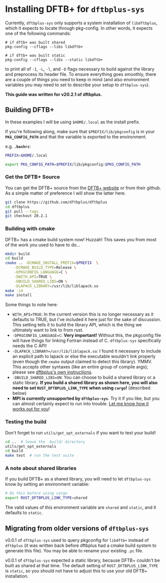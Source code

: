 # Installing DFTB+ for `dftbplus-sys`

Currently, `dftbplus-sys` only supports a system installation of `libdftbplus`,
which it expects to locate through pkg-config. In other words, it expects one of the following commands:

```
# if dftb+ was built shared
pkg-config --cflags --libs libdftb+

# if dftb+ was built static
pkg-config --cflags --libs --static libdftb+
```

to print all of `-I`, `-L`, `-l`, and `-D` flags necessary to build against the library and preprocess its header file. To ensure everything goes smoothly, there are a couple of things you need to keep in mind (and also environment variables you may need to set to describe your setup to `dftbplus-sys`).

**This guide was written for v20.2.1 of dftbplus.**

## Building DFTB+

In these examples I will be using `$HOME/.local` as the install prefix.

If you're following along, make sure that `$PREFIX/lib/pkgconfig` is in your **`PKG_CONFIG_PATH`**
and that the variable is exported to the environment.

e.g. **`.bashrc`**:

```bash
PREFIX=$HOME/.local

export PKG_CONFIG_PATH=$PREFIX/lib/pkgconfig:$PKG_CONFIG_PATH
```

### Get the DFTB+ Source

You can get the DFTB+ source from the [DFTB+ website](http://www.dftbplus.org/) or from their github.  As a simple matter of preference I will show the latter here.

```bash
git clone https://github.com/dftbplus/dftbplus
cd dftbplus
git pull --tags
git checkout 20.2.1
```

### Building with cmake

DFTB+ has a cmake build system now! Huzzah! This saves you from most of the work you used to have to do...

```bash
mkdir build
cd build
cmake .. -DCMAKE_INSTALL_PREFIX=$PREFIX  \
    -DCMAKE_BUILD_TYPE=Release \
    -DPKGCONFIG_LANGUAGE=C \
    -DWITH_API=TRUE \
    -DBUILD_SHARED_LIBS=ON \
    -DLAPACK_LIBRARY=/usr/lib/liblapack.so
make -j4
make install
```

Some things to note here:

* `WITH_API=TRUE`:  In the current version this is no longer necessary as it defaults to TRUE, but I've included it here just for the sake of discussion.  This setting tells it to build the library API, which is the thing we ultimately want to link to from rust.
* `-DPKGCONFIG_LANGUAGE=C`:  **Very important!**  Without this, the pkgconfig file will have things for linking Fortran instead of C.  `dftbplus-sys` specifically needs the C API!
* `-DLAPACK_LIBRARY=/usr/lib/liblapack.so`:  I found it necessary to include an explicit path to lapack or else the executable wouldn't link properly (even though the `cmake` output claimed to detect this library). YMMV. This accepts other syntaxes (like an entire group of compile args); please see [dftbplus's own instructions](https://github.com/dftbplus/dftbplus/blob/master/INSTALL.rst).
* `-DBUILD_SHARED_LIBS=ON`:  You can choose to build a shared library or a static library.  **If you build a shared library as shown here, you will also need to set `RUST_DFTBPLUS_LINK_TYPE` when using `cargo`!** (described below)
* **MPI is currently unsupported by `dftbplus-sys`**. Try it if you like, but you can almost certainly expect to run into trouble. [Let me know how it works out for you](https://github.com/ExpHP/dftbplus-sys/issues/new)!

### Testing the build

Don't forget to run `utils/get_opt_externals` if you want to test your build!

```bash
cd ..  # leave the  build/ directory
utils/get_opt_externals
cd build
make test  # run the test suite
```

### A note about shared libraries

If you build DFTB+ as a shared library, you will need to let `dftbplus-sys` know by setting an environment variable:

```bash
# Do this before using cargo
export RUST_DFTBPLUS_LINK_TYPE=shared
```

The valid values of this environment variable are `shared` and `static`, and it defaults to `static`.

## Migrating from older versions of `dftbplus-sys`

v0.0.1 of `dftbplus-sys` used to query pkgconfig for `libdftb+` instead of `dftbplus` (it was written back before dftbplus had a cmake build system to generate this file).  You may be able to rename your existing `.pc` file.

v0.0.1 of `dftbplus-sys` expected a static library, because DFTB+ couldn't be built as shared at that time.  The default setting of `RUST_DFTBPLUS_LINK_TYPE` is `static`, so you should not have to adjust this to use your old DFTB+ installation.

